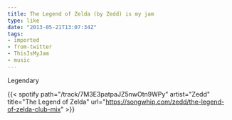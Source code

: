 ```yaml
---
title: The Legend of Zelda (by Zedd) is my jam
type: like
date: "2013-05-21T13:07:34Z"
tags:
- imported
- from-twitter
- ThisIsMyJam
- music
---
```

Legendary

{{< spotify path="/track/7M3E3patpaJZ5nwOtn9WPy" artist="Zedd" title="The Legend of Zelda" url="https://songwhip.com/zedd/the-legend-of-zelda-club-mix" >}}
